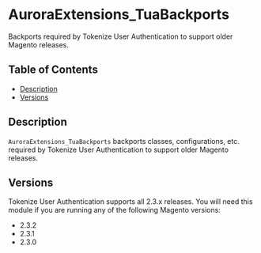 # AuroraExtensions\_TuaBackports

Backports required by Tokenize User Authentication to support older Magento releases.

## Table of Contents

+ [Description](#description)
+ [Versions](#versions)

## Description

`AuroraExtensions_TuaBackports` backports classes, configurations, etc. required by
Tokenize User Authentication to support older Magento releases.

## Versions

Tokenize User Authentication supports all 2.3.x releases. You will need this module
if you are running any of the following Magento versions:

+ 2.3.2
+ 2.3.1
+ 2.3.0
